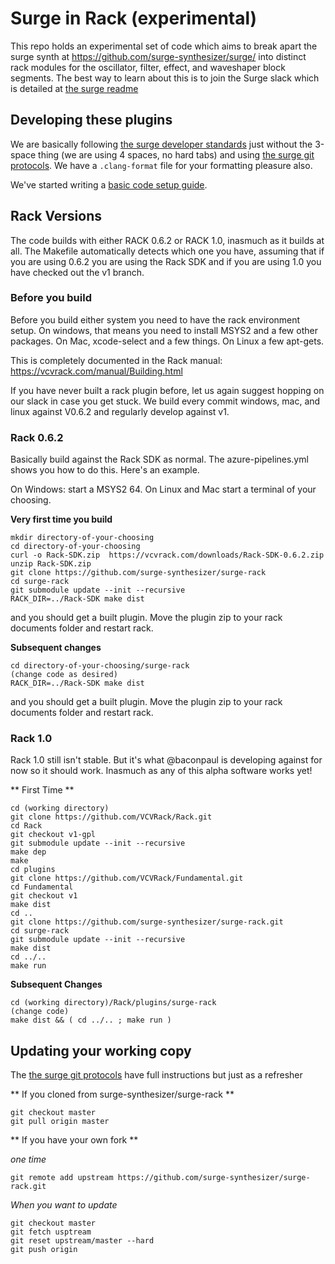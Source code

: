 # Surge in Rack (experimental)

This repo holds an experimental set of code which aims to break apart the surge synth at
https://github.com/surge-synthesizer/surge/ into distinct rack modules for the oscillator,
filter, effect, and waveshaper block segments. The best way to learn about this is to join
the Surge slack which is detailed at [the surge readme](https://github.com/surge-synthesizer/surge/blob/master/README.md)

## Developing these plugins

We are basically following [the surge developer standards](https://github.com/surge-synthesizer/surge/blob/master/doc/Developer%20Guide.md) 
just without the 3-space thing (we are using 4 spaces, no hard tabs) and using
[the surge git protocols](https://github.com/surge-synthesizer/surge/blob/master/doc/git-howto.md). We have a `.clang-format` file for 
your formatting pleasure also.

We've started writing a [basic code setup guide](docs/arch.md).

## Rack Versions

The code builds with either RACK 0.6.2 or RACK 1.0, inasmuch as it builds at all. The Makefile
automatically detects which one you have, assuming that if you are using 0.6.2 you are using the
Rack SDK and if you are using 1.0 you have checked out the v1 branch.

### Before you build

Before you build either system you need to have the rack environment setup. 
On windows, that means you need
to install MSYS2 and a few other packages. On Mac, xcode-select and a few things.
On Linux a few apt-gets.

This is completely documented in the Rack manual:
https://vcvrack.com/manual/Building.html

If you have never built a rack plugin before, let us again suggest hopping on our slack in case you 
get stuck. We build every commit windows, mac, and linux against V0.6.2 and regularly develop against v1.

### Rack 0.6.2

Basically build against the Rack SDK as normal. The azure-pipelines.yml shows you how to do this. 
Here's an example.

On Windows: start a MSYS2 64. On Linux and Mac start a terminal of your choosing.

**Very first time you build**

```
mkdir directory-of-your-choosing
cd directory-of-your-choosing
curl -o Rack-SDK.zip  https://vcvrack.com/downloads/Rack-SDK-0.6.2.zip
unzip Rack-SDK.zip
git clone https://github.com/surge-synthesizer/surge-rack
cd surge-rack
git submodule update --init --recursive
RACK_DIR=../Rack-SDK make dist
```

and you should get a built plugin. Move the plugin zip to your rack documents folder and restart rack.

**Subsequent changes**

```
cd directory-of-your-choosing/surge-rack
(change code as desired)
RACK_DIR=../Rack-SDK make dist
```

and you should get a built plugin. Move the plugin zip to your rack documents folder and restart rack.

### Rack 1.0

Rack 1.0 still isn't stable. But it's what @baconpaul is developing against for now so it should work.
Inasmuch as any of this alpha software works yet!

** First Time **

```
cd (working directory)
git clone https://github.com/VCVRack/Rack.git
cd Rack
git checkout v1-gpl
git submodule update --init --recursive
make dep
make
cd plugins
git clone https://github.com/VCVRack/Fundamental.git
cd Fundamental
git checkout v1
make dist
cd ..
git clone https://github.com/surge-synthesizer/surge-rack.git 
cd surge-rack
git submodule update --init --recursive
make dist
cd ../..
make run
```

**Subsequent Changes**

```
cd (working directory)/Rack/plugins/surge-rack
(change code)
make dist && ( cd ../.. ; make run )
```

## Updating your working copy

The [the surge git protocols](https://github.com/surge-synthesizer/surge/blob/master/doc/git-howto.md) have full instructions
but just as a refresher 

** If you cloned from surge-synthesizer/surge-rack **

```
git checkout master
git pull origin master
```

** If you have your own fork **

*one time*

```
git remote add upstream https://github.com/surge-synthesizer/surge-rack.git
```

*When you want to update*

```
git checkout master
git fetch usptream
git reset upstream/master --hard
git push origin
```
